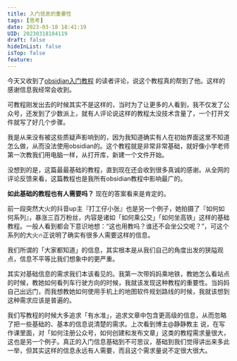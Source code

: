 ```yaml
---
title: 入门信息的重要性
tags: [思考]
date: 2023-03-18 18:41:19
UID: 20230318184119
draft: false
hideInList: false
isTop: false
feature: 
---
```


今天又收到了[obsidian入门教程](https://lillianwho.com/posts/obsidian/obsidian入门/) 的读者评论，说这个教程真的帮到了他。这样的感谢信息我经常会收到。

可教程刚发出去的时候其实不是这样的，当时为了让更多的人看到，我不仅发了公众号，还发到了少数派上，就有人评论说这样的教程太没技术含量了，一个打开文件就写了好几个步骤。

<!--more-->

我是从来没有被这些质疑声影响到的，因为我知道确实有人在初始界面这里不知道怎么做，从而没法使用obsidian的。这个教程就是非常非常基础，就好像小学老师第一次教我们用电脑一样，从打开库，新建一个文件开始。

没想到的是，这篇最最基础的教程，直到现在还会收到很多真诚的感谢。从全网的评论反馈来看，这篇教程也是我所有obsidian教程中影响最广的。

**如此基础的教程也有人需要吗？** 现在的答案看来是肯定的。

前一段突然大火的抖音up主『打工仔小张』也是另一个例子，她拍摄了『如何如何系列』，暴涨三百万粉丝，内容是诸如「如何乘公交」「如何坐高铁」这样的基础教程。一般人看到都会下意识地想：“这也用教吗？谁还不会坐公交呢？”，可这个系列的大火🔥正说明了确实有很多人需要这样的信息。

我们所谓的「大家都知道」的信息，其实根本是从我们自己的角度出发的狭隘观点，信息不平等比我们想象中的更严重。

其实对基础信息的需求我们本该看见的。我第一次带妈妈乘地铁，教她怎么看站点的时候，教她如何看列车行驶方向的时候，我就该发现这种教程的重要性。当妈妈自己出远门，而我想教她如何使用手机上的地图软件规划路线的时候，我就该想到这种需求应该是普遍的。

我们写教程的时候大多追求「有水准」，追求文章中包含更高级的信息，从而忽略了把一些基础的、基本的信息说清楚的需求。上次看到博主@静静教主 说，在写作课里面，对「如何注册公众号，如何创建和发布文章」这类的教程需求量很大，这也是另一个例子。真正的入门信息基础到不可思议，基础到我们觉得讲出来多此一举，但其实这样的信息永远有人需要，而且这个需求量说不定很大很大。